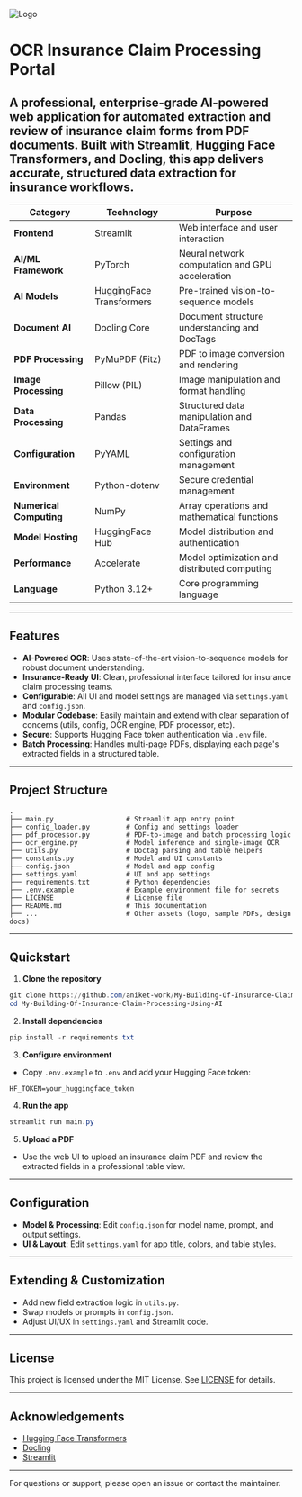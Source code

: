 ![Logo](logo.png)

#  OCR Insurance Claim Processing Portal

A professional, enterprise-grade AI-powered web application for automated extraction and review of insurance claim forms from PDF documents. Built with Streamlit, Hugging Face Transformers, and Docling, this app delivers accurate, structured data extraction for insurance workflows.
---
| Category | Technology | Purpose |
|----------|------------|---------|
| **Frontend** | Streamlit | Web interface and user interaction |
| **AI/ML Framework** | PyTorch | Neural network computation and GPU acceleration |
| **AI Models** | HuggingFace Transformers | Pre-trained vision-to-sequence models |
| **Document AI** | Docling Core | Document structure understanding and DocTags |
| **PDF Processing** | PyMuPDF (Fitz) | PDF to image conversion and rendering |
| **Image Processing** | Pillow (PIL) | Image manipulation and format handling |
| **Data Processing** | Pandas | Structured data manipulation and DataFrames |
| **Configuration** | PyYAML | Settings and configuration management |
| **Environment** | Python-dotenv | Secure credential management |
| **Numerical Computing** | NumPy | Array operations and mathematical functions |
| **Model Hosting** | HuggingFace Hub | Model distribution and authentication |
| **Performance** | Accelerate | Model optimization and distributed computing |
| **Language** | Python 3.12+ | Core programming language |


---

## Features

- **AI-Powered OCR**: Uses state-of-the-art vision-to-sequence models for robust document understanding.
- **Insurance-Ready UI**: Clean, professional interface tailored for insurance claim processing teams.
- **Configurable**: All UI and model settings are managed via `settings.yaml` and `config.json`.
- **Modular Codebase**: Easily maintain and extend with clear separation of concerns (utils, config, OCR engine, PDF processor, etc).
- **Secure**: Supports Hugging Face token authentication via `.env` file.
- **Batch Processing**: Handles multi-page PDFs, displaying each page's extracted fields in a structured table.

---

## Project Structure

```
.
├── main.py                  # Streamlit app entry point
├── config_loader.py         # Config and settings loader
├── pdf_processor.py         # PDF-to-image and batch processing logic
├── ocr_engine.py            # Model inference and single-image OCR
├── utils.py                 # Doctag parsing and table helpers
├── constants.py             # Model and UI constants
├── config.json              # Model and app config
├── settings.yaml            # UI and app settings
├── requirements.txt         # Python dependencies
├── .env.example             # Example environment file for secrets
├── LICENSE                  # License file
├── README.md                # This documentation
├── ...                      # Other assets (logo, sample PDFs, design docs)
```

---

## Quickstart

1. **Clone the repository**

```powershell
git clone https://github.com/aniket-work/My-Building-Of-Insurance-Claim-Processing-Using-AI.git
cd My-Building-Of-Insurance-Claim-Processing-Using-AI
```

2. **Install dependencies**

```powershell
pip install -r requirements.txt
```

3. **Configure environment**

- Copy `.env.example` to `.env` and add your Hugging Face token:

```
HF_TOKEN=your_huggingface_token
```

4. **Run the app**

```powershell
streamlit run main.py
```

5. **Upload a PDF**

- Use the web UI to upload an insurance claim PDF and review the extracted fields in a professional table view.

---

## Configuration

- **Model & Processing**: Edit `config.json` for model name, prompt, and output settings.
- **UI & Layout**: Edit `settings.yaml` for app title, colors, and table styles.

---

## Extending & Customization

- Add new field extraction logic in `utils.py`.
- Swap models or prompts in `config.json`.
- Adjust UI/UX in `settings.yaml` and Streamlit code.

---

## License

This project is licensed under the MIT License. See [LICENSE](LICENSE) for details.

---

## Acknowledgements

- [Hugging Face Transformers](https://huggingface.co/)
- [Docling](https://github.com/docling-ai/docling)
- [Streamlit](https://streamlit.io/)

---

For questions or support, please open an issue or contact the maintainer.

